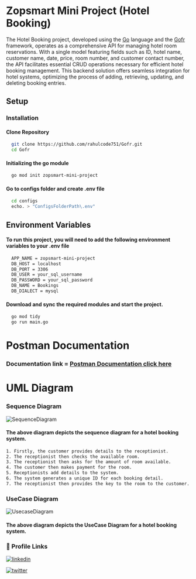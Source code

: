 # Zopsmart Mini Project (Hotel Booking)

The Hotel Booking project, developed using the [Go](https://go.dev/) language and the [Gofr](https://gofr.dev/) framework, operates as a comprehensive API for managing hotel room reservations. With a single model featuring fields such as ID, hotel name, customer name, date, price, room number, and customer contact number, the API facilitates essential CRUD operations necessary for efficient hotel booking management. This backend solution offers seamless integration for hotel systems, optimizing the process of adding, retrieving, updating, and deleting booking entries.

## Setup

### Installation
#### Clone Repository
```bash
  git clone https://github.com/rahulcode751/Gofr.git
  cd Gofr
```
    
#### Initializing the go module
```bash
  go mod init zopsmart-mini-project
```

#### Go to configs folder and create .env file
```bash
  cd configs
  echo. > "ConfigsFolderPath\.env"
```

## Environment Variables
#### To run this project, you will need to add the following environment variables to your .env file
```bash
  APP_NAME = zopsmart-mini-project
  DB_HOST = localhost
  DB_PORT = 3306
  DB_USER = your_sql_username
  DB_PASSWORD = your_sql_password
  DB_NAME = Bookings
  DB_DIALECT = mysql
```


#### Download and sync the required modules and start the project.
```bash
  go mod tidy
  go run main.go
```

# Postman Documentation

### Documentation link = [Postman Documentation click here](https://documenter.getpostman.com/view/21947736/2s9YkkgNpq )

# UML Diagram 
### Sequence Diagram
![SequenceDiagram](https://github.com/rahulcode751/Gofr/assets/73958355/2046553c-5425-4353-b81b-053e95c3db01)
#### The above diagram depicts the sequence diagram for a hotel booking system.
```bash
1. Firstly, the customer provides details to the receptionist.
2. The receptionist then checks the available room.
3. The receptionist then asks for the amount of room available.
4. The customer then makes payment for the room.
5. Receptionists add details to the system.
6. The system generates a unique ID for each booking detail.
7. The receptionist then provides the key to the room to the customer.
```

### UseCase Diagram
![UsecaseDiagram](https://github.com/rahulcode751/Gofr/assets/73958355/1bdfdf6b-06fb-4a7e-814b-c5c4c75711f2)
#### The above diagram depicts the UseCase Diagram for a hotel booking system.

### 🔗 Profile Links
[![linkedin](https://img.shields.io/badge/linkedin-0A66C2?style=for-the-badge&logo=linkedin&logoColor=white)](https://www.linkedin.com/)

[![twitter](https://img.shields.io/badge/twitter-1DA1F2?style=for-the-badge&logo=twitter&logoColor=white)](https://twitter.com/Rahulbairagi77)




